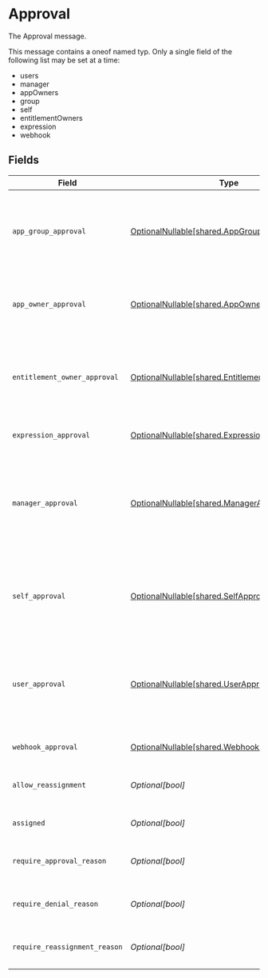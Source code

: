# Approval

The Approval message.

This message contains a oneof named typ. Only a single field of the following list may be set at a time:
  - users
  - manager
  - appOwners
  - group
  - self
  - entitlementOwners
  - expression
  - webhook



## Fields

| Field                                                                                                                                           | Type                                                                                                                                            | Required                                                                                                                                        | Description                                                                                                                                     |
| ----------------------------------------------------------------------------------------------------------------------------------------------- | ----------------------------------------------------------------------------------------------------------------------------------------------- | ----------------------------------------------------------------------------------------------------------------------------------------------- | ----------------------------------------------------------------------------------------------------------------------------------------------- |
| `app_group_approval`                                                                                                                            | [OptionalNullable[shared.AppGroupApproval]](../../models/shared/appgroupapproval.md)                                                            | :heavy_minus_sign:                                                                                                                              | The AppGroupApproval object provides the configuration for setting a group as the approvers of an approval policy step.                         |
| `app_owner_approval`                                                                                                                            | [OptionalNullable[shared.AppOwnerApproval]](../../models/shared/appownerapproval.md)                                                            | :heavy_minus_sign:                                                                                                                              | App owner approval provides the configuration for an approval step when the app owner is the target.                                            |
| `entitlement_owner_approval`                                                                                                                    | [OptionalNullable[shared.EntitlementOwnerApproval]](../../models/shared/entitlementownerapproval.md)                                            | :heavy_minus_sign:                                                                                                                              | The entitlement owner approval allows configuration of the approval step when the target approvers are the entitlement owners.                  |
| `expression_approval`                                                                                                                           | [OptionalNullable[shared.ExpressionApproval]](../../models/shared/expressionapproval.md)                                                        | :heavy_minus_sign:                                                                                                                              | The ExpressionApproval message.                                                                                                                 |
| `manager_approval`                                                                                                                              | [OptionalNullable[shared.ManagerApproval]](../../models/shared/managerapproval.md)                                                              | :heavy_minus_sign:                                                                                                                              | The manager approval object provides configuration options for approval when the target of the approval is the manager of the user in the task. |
| `self_approval`                                                                                                                                 | [OptionalNullable[shared.SelfApproval]](../../models/shared/selfapproval.md)                                                                    | :heavy_minus_sign:                                                                                                                              | The self approval object describes the configuration of a policy step that needs to be approved by the target of the request.                   |
| `user_approval`                                                                                                                                 | [OptionalNullable[shared.UserApproval]](../../models/shared/userapproval.md)                                                                    | :heavy_minus_sign:                                                                                                                              | The user approval object describes the approval configuration of a policy step that needs to be approved by a specific list of users.           |
| `webhook_approval`                                                                                                                              | [OptionalNullable[shared.WebhookApproval]](../../models/shared/webhookapproval.md)                                                              | :heavy_minus_sign:                                                                                                                              | The WebhookApproval message.                                                                                                                    |
| `allow_reassignment`                                                                                                                            | *Optional[bool]*                                                                                                                                | :heavy_minus_sign:                                                                                                                              | Configuration to allow reassignment by reviewers during this step.                                                                              |
| `assigned`                                                                                                                                      | *Optional[bool]*                                                                                                                                | :heavy_minus_sign:                                                                                                                              | A field indicating whether this step is assigned.                                                                                               |
| `require_approval_reason`                                                                                                                       | *Optional[bool]*                                                                                                                                | :heavy_minus_sign:                                                                                                                              | Configuration to require a reason when approving this step.                                                                                     |
| `require_denial_reason`                                                                                                                         | *Optional[bool]*                                                                                                                                | :heavy_minus_sign:                                                                                                                              | Configuration to require a reason when denying this step.                                                                                       |
| `require_reassignment_reason`                                                                                                                   | *Optional[bool]*                                                                                                                                | :heavy_minus_sign:                                                                                                                              | Configuration to require a reason when reassigning this step.                                                                                   |